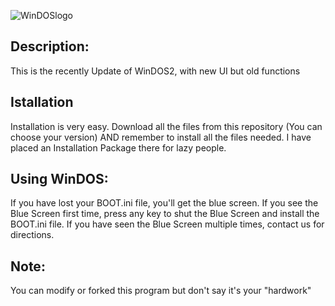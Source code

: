 
     
![WinDOSlogo](https://user-images.githubusercontent.com/92847004/143155049-be24b7ae-7464-4093-9215-fc39d51c8360.png)


Description:
----
This is the recently Update of WinDOS2, with new UI but old functions

Istallation
----
Installation is very easy. Download all the files from this repository (You can choose your version) AND remember to install all the files needed. I have placed an Installation Package there for lazy people.

Using WinDOS:
----
If you have lost your BOOT.ini file, you'll get the blue screen. If you see the Blue Screen first time, press any key to shut the Blue Screen and install the BOOT.ini file. If you have seen the Blue Screen multiple times, contact us for directions.

Note:
----
You can modify or forked this program but don't say it's your "hardwork"






